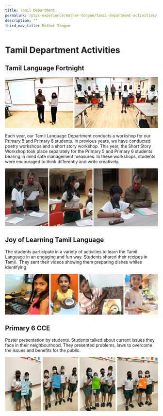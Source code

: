 ```yaml
---
title: Tamil Department
permalink: /ptps-experience/mother-tongue/tamil-department-activities/
description: ""
third_nav_title: Mother Tongue
---
```



# Tamil Department Activities

## Tamil Language Fortnight

![](/images/PTPS%20Experience/tamil%201.jpg)

Each year, our Tamil Language Department conducts a workshop for our Primary 5 and Primary 6 students. In previous years, we have conducted poetry workshops and a short story workshop. This year, the Short Story Workshop took place separately for the Primary 5 and Primary 6 students bearing in mind safe management measures. In these workshops, students were encouraged to think differently and write creatively.

![](/images/PTPS%20Experience/Tamil%202.jpg)

## Joy of Learning Tamil Language


The students participate in a variety of activities to learn the Tamil Language in an engaging and fun way. Students shared their recipes in Tamil.  They sent their videos showing them preparing dishes whiles identifying

![](/images/PTPS%20Experience/Tamil%204.jpg)

Primary 6 CCE
-------------

Poster presentation by students. Students talked about current issues they face in their neighbourhood. They presented problems, laws to overcome the issues and benefits for the public.

![](/images/PTPS%20Experience/Tamil%205.jpg)